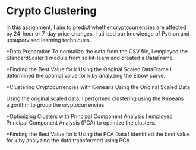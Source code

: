 # Crypto Clustering

In this assignment, I aim to predict whether cryptocurrencies are affected by 24-hour or 7-day price changes. I utilized our knowledge of Python and unsupervised learning techniques.

*Data Preparation
To normalize the data from the CSV file, I employed the StandardScaler() module from scikit-learn and created a DataFrame.


*Finding the Best Value for k Using the Original Scaled DataFrame
I determined the optimal value for k by analyzing the Elbow curve.


*Clustering Cryptocurrencies with K-means Using the Original Scaled Data

Using the original scaled data, I performed clustering using the K-means algorithm to group the cryptocurrencies.

*Optimizing Clusters with Principal Component Analysis
I employed Principal Component Analysis (PCA) to optimize the clusters.


*Finding the Best Value for k Using the PCA Data
I identified the best value for k by analyzing the data transformed using PCA.



